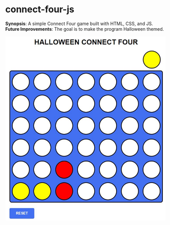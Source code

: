 # connect-four-js

**Synopsis**: A simple Connect Four game built with HTML, CSS, and JS.
**Future Improvements**: The goal is to make the program Halloween themed.

![connect four snapshot](/connect-four_screenshot.JPG)
